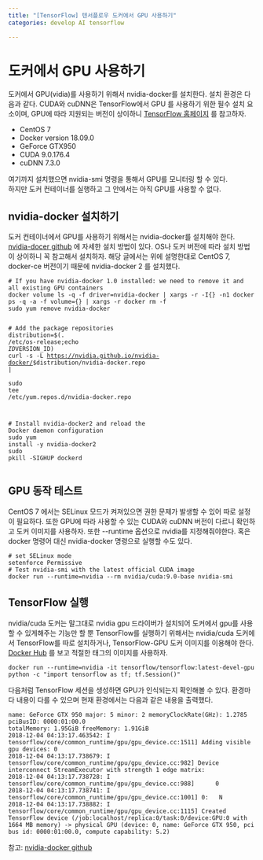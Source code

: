 ```yaml
---
title: "[TensorFlow] 텐서플로우 도커에서 GPU 사용하기"
categories: develop AI tensorflow

---
```


<h1 id="도커에서-gpu-사용하기">도커에서 GPU 사용하기</h1>
<p>도커에서 GPU(vidia)를 사용하기 위해서 nvidia-docker를 설치한다. 설치 환경은 다음과 같다. CUDA와 cuDNN은 TensorFlow에서 GPU 를 사용하기 위한 필수 설치 요소이며, GPU에 따라 지원되는 버전이 상이하니 <a href="https://www.tensorflow.org/install/gpu">TensorFlow 홈페이지</a> 를 참고하자.</p>
<ul>
<li>CentOS 7</li>
<li>Docker version 18.09.0</li>
<li>GeForce GTX950</li>
<li>CUDA 9.0.176.4</li>
<li>cuDNN 7.3.0</li>
</ul>
<p>여기까지 설치했으면 nvidia-smi 명령을 통해서 GPU를 모니터링 할 수 있다.<br>
하지만 도커 컨테이너를 실행하고 그 안에서는 아직 GPU를 사용할 수 없다.</p>
<h2 id="nvidia-docker-설치하기">nvidia-docker 설치하기</h2>
<p>도커 컨테이너에서 GPU를 사용하기 위해서는 nvidia-docker를 설치해야 한다.<br>
<a href="https://github.com/NVIDIA/nvidia-docker">nvidia-docer github</a> 에 자세한 설치 방법이 있다. OS나 도커 버전에 따라 설치 방법이 상이하니 꼭 참고해서 설치하자. 해당 글에서는 위에 설명한대로 CentOS 7, docker-ce 버전이기 때문에 nvidia-docker 2 를 설치했다.</p>
<pre class=" language-bash"><code class="prism  language-bash"><span class="token comment"># If you have nvidia-docker 1.0 installed: we need to remove it and all existing GPU containers</span>
docker volume <span class="token function">ls</span> -q -f driver<span class="token operator">=</span>nvidia-docker <span class="token operator">|</span> <span class="token function">xargs</span> -r -I<span class="token punctuation">{</span><span class="token punctuation">}</span> -n1 docker <span class="token function">ps</span> -q -a -f volume<span class="token operator">=</span><span class="token punctuation">{</span><span class="token punctuation">}</span> <span class="token operator">|</span> <span class="token function">xargs</span> -r docker <span class="token function">rm</span> -f
<span class="token function">sudo</span> yum remove nvidia-docker

<span class="token comment"># Add the package repositories</span>
distribution<span class="token operator">=</span><span class="token variable"><span class="token variable">$(</span><span class="token keyword">.</span> /etc/os-release<span class="token punctuation">;</span><span class="token keyword">echo</span> $ID$VERSION_ID<span class="token variable">)</span></span>
curl -s -L https://nvidia.github.io/nvidia-docker/<span class="token variable">$distribution</span>/nvidia-docker.repo <span class="token operator">|</span> \
  <span class="token function">sudo</span> <span class="token function">tee</span> /etc/yum.repos.d/nvidia-docker.repo

<span class="token comment"># Install nvidia-docker2 and reload the Docker daemon configuration</span>
<span class="token function">sudo</span> yum <span class="token function">install</span> -y nvidia-docker2
<span class="token function">sudo</span> <span class="token function">pkill</span> -SIGHUP dockerd
</code></pre>
<h2 id="gpu-동작-테스트">GPU 동작 테스트</h2>
<p>CentOS 7 에서는 SELinux 모드가 켜져있으면 권한 문제가 발생할 수 있어 따로 설정이 필요하다. 또한 GPU에 따라 사용할 수 있는 CUDA와 cuDNN 버전이 다르니 확인하고 도커 이미지를 사용하자. 또한 --runtime 옵션으로 nvidia를 지정해줘야한다. 혹은 docker 명령어 대신 nvidia-docker 명령으로 실행할 수도 있다.</p>
<pre><code># set SELinux mode
setenforce Permissive
# Test nvidia-smi with the latest official CUDA image
docker run --runtime=nvidia --rm nvidia/cuda:9.0-base nvidia-smi
</code></pre>
<h2 id="tensorflow-실행">TensorFlow 실행</h2>
<p>nvidia/cuda 도커는 말그대로 nvidia gpu 드라이버가 설치되어 도커에서 gpu를 사용할 수 있게해주는 기능만 할 뿐 TensorFlow를 실행하기 위해서는 nvidia/cuda 도커에서 TensorFlow를 따로 설치하거나, TensorFlow-GPU 도커 이미지를 이용해야 한다. <a href="https://hub.docker.com/r/tensorflow/tensorflow/tags/">Docker Hub</a> 를 보고 적절한 태그의 이미지를 사용하자.</p>
<pre><code>docker run --runtime=nvidia -it tensorflow/tensorflow:latest-devel-gpu python -c "import tensorflow as tf; tf.Session()"
</code></pre>
<p>다음처럼 TensorFlow 세션을 생성하면 GPU가 인식되는지 확인해볼 수 있다. 환경마다 내용이 다를 수 있으며 현재 환경에서는 다음과 같은 내용을 출력했다.</p>
<pre><code>name: GeForce GTX 950 major: 5 minor: 2 memoryClockRate(GHz): 1.2785
pciBusID: 0000:01:00.0
totalMemory: 1.95GiB freeMemory: 1.91GiB
2018-12-04 04:13:17.463542: I tensorflow/core/common_runtime/gpu/gpu_device.cc:1511] Adding visible gpu devices: 0
2018-12-04 04:13:17.738679: I tensorflow/core/common_runtime/gpu/gpu_device.cc:982] Device interconnect StreamExecutor with strength 1 edge matrix:
2018-12-04 04:13:17.738728: I tensorflow/core/common_runtime/gpu/gpu_device.cc:988]      0
2018-12-04 04:13:17.738741: I tensorflow/core/common_runtime/gpu/gpu_device.cc:1001] 0:   N
2018-12-04 04:13:17.738882: I tensorflow/core/common_runtime/gpu/gpu_device.cc:1115] Created TensorFlow device (/job:localhost/replica:0/task:0/device:GPU:0 with 1664 MB memory) -&gt; physical GPU (device: 0, name: GeForce GTX 950, pci bus id: 0000:01:00.0, compute capability: 5.2)
</code></pre>
<p>참고: <a href="https://github.com/NVIDIA/nvidia-docker">nvidia-docker github</a></p>

